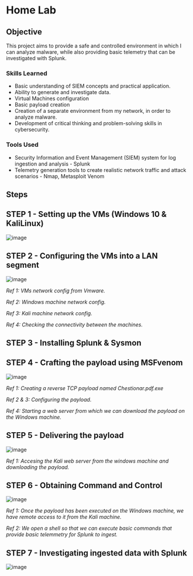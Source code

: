 # Home Lab

## Objective

This project aims to provide a safe and controlled environment in which I can analyze malware, while also providing basic telemetry that can be investigated with Splunk.

### Skills Learned

- Basic understanding of SIEM concepts and practical application.
- Ability to generate and investigate data.
- Virtual Machines configuration
- Basic payload creation
- Creation of a separate environment from my network, in order to analyze malware.
- Development of critical thinking and problem-solving skills in cybersecurity.

### Tools Used

- Security Information and Event Management (SIEM) system for log ingestion and analysis - Splunk
- Telemetry generation tools to create realistic network traffic and attack scenarios - Nmap, Metasploit Venom

## Steps


## STEP 1 - Setting up the VMs (Windows 10 & KaliLinux)
![image](https://github.com/carageadenis1806/Home-Lab/assets/75758209/3c62d748-cab2-4f8e-a121-a167560a304a)



## STEP 2 - Configuring the VMs into a LAN segment

![image](https://github.com/carageadenis1806/Home-Lab/assets/75758209/ee6289dc-b27c-4607-a034-a8a89f98be3c)

*Ref 1: VMs network config from Vmware.*

*Ref 2: Windows machine network config.*

*Ref 3: Kali machine network config.*

*Ref 4: Checking the connectivity between the machines.*



## STEP 3 - Installing Splunk & Sysmon



## STEP 4 - Crafting the payload using MSFvenom

![image](https://github.com/carageadenis1806/Home-Lab/assets/75758209/d2f62b35-1769-44a3-9f6b-63b57d147488)

*Ref 1: Creating a reverse TCP payload named Chestionar.pdf.exe*

*Ref 2 & 3: Configuring the payload.*

*Ref 4: Starting a web server from which we can download the payload on the Windows machine.*



## STEP 5 - Delivering the payload

![image](https://github.com/carageadenis1806/Home-Lab/assets/75758209/4217474e-a1ff-4c10-9475-b9b7d8d69061)

*Ref 1: Accesing the Kali web server from the windows machine and downloading the payload.*

## STEP 6 - Obtaining Command and Control
![image](https://github.com/carageadenis1806/Home-Lab/assets/75758209/b98faba1-c8f4-423c-a71b-132ded93e41a)

*Ref 1: Once the payload has been executed on the Windows machine, we have remote access to it from the Kali machine.*

*Ref 2: We open a shell so that we can execute basic commands that provide basic telemmetry for Splunk to ingest.*

## STEP 7 - Investigating ingested data with Splunk

![image](https://github.com/carageadenis1806/Home-Lab/assets/75758209/ae6d1bb1-9ee8-421c-8299-ee2bac2c7446)


